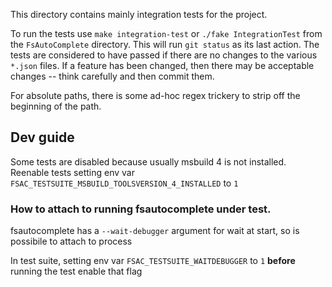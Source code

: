 This directory contains mainly integration tests for the project.

To run the tests use `make integration-test` or `./fake
IntegrationTest` from the `FsAutoComplete` directory. This will run
`git status` as its last action. The tests are considered to have
passed if there are no changes to the various `*.json` files. If a
feature has been changed, then there may be acceptable changes --
think carefully and then commit them.

For absolute paths, there is some ad-hoc regex trickery to strip off
the beginning of the path.

## Dev guide

Some tests are disabled because usually msbuild 4 is not installed.
Reenable tests setting env var `FSAC_TESTSUITE_MSBUILD_TOOLSVERSION_4_INSTALLED` to `1`

### How to attach to running fsautocomplete under test.

fsautocomplete has a `--wait-debugger` argument for wait at start, so is possibile to attach to process

In test suite, setting env var `FSAC_TESTSUITE_WAITDEBUGGER` to `1` **before** running the test enable that flag
